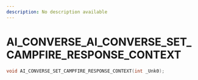 ```yaml
---
description: No description available 
---
```


# AI_CONVERSE\_AI_CONVERSE_SET_CAMPFIRE_RESPONSE_CONTEXT

```cpp
void AI_CONVERSE_SET_CAMPFIRE_RESPONSE_CONTEXT(int _Unk0);
```